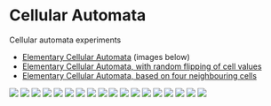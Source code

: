 # Cellular Automata

Cellular automata experiments
- [Elementary Cellular Automata](notebooks/elementary-cellular-automata.ipynb) (images below)
- [Elementary Cellular Automata, with random flipping of cell values](notebooks/elementary-cellular-automata-probabilistic)
- [Elementary Cellular Automata, based on four neighbouring cells](notebooks/elementary-cellular-automata-probabilistic)

<img src="images/30.png"/>
<img src="images/54.png"/>
<img src="images/60.png"/>
<img src="images/62.png"/>
<img src="images/90.png"/>
<img src="images/94.png"/>
<img src="images/102.png"/>
<img src="images/110.png"/>
<img src="images/122.png"/>
<img src="images/126.png"/>
<img src="images/150.png"/>
<img src="images/158.png"/>
<img src="images/182.png"/>
<img src="images/188.png"/>
<img src="images/190.png"/>
<img src="images/220.png"/>
<img src="images/222.png"/>
<img src="images/250.png"/>
